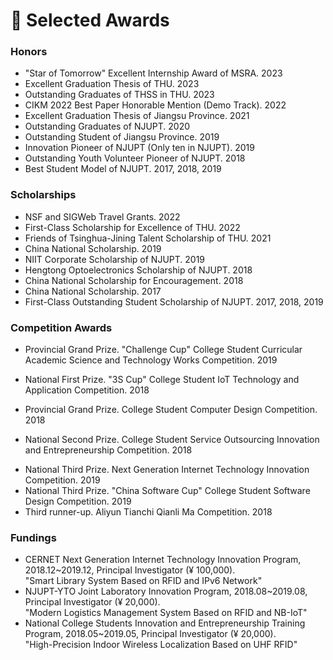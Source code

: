 
# 📖 Selected Awards


### Honors
-   "Star of Tomorrow" Excellent Internship Award of MSRA. 2023
-   Excellent Graduation Thesis of THU. 2023
-   Outstanding Graduates of THSS in THU. 2023
-   CIKM 2022 Best Paper Honorable Mention (Demo Track). 2022
-   Excellent Graduation Thesis of Jiangsu Province. 2021
-   Outstanding Graduates of NJUPT. 2020
-	Outstanding Student of Jiangsu Province. 2019
-	Innovation Pioneer of NJUPT (Only ten in NJUPT). 2019 
-	Outstanding Youth Volunteer Pioneer of NJUPT. 2018
-	Best Student Model of NJUPT. 2017, 2018, 2019

### Scholarships
-   NSF and SIGWeb Travel Grants. 2022
-   First-Class Scholarship for Excellence of THU. 2022
-	Friends of Tsinghua-Jining Talent Scholarship of THU. 2021
-	China National Scholarship. 2019
-	NIIT Corporate Scholarship of NJUPT. 2019
-	Hengtong Optoelectronics Scholarship of NJUPT. 2018
-	China National Scholarship for Encouragement. 2018
-	China National Scholarship. 2017
-	First-Class Outstanding Student Scholarship of NJUPT. 2017, 2018, 2019

### Competition Awards
-   Provincial Grand Prize. "Challenge Cup" College Student Curricular Academic Science and Technology Works Competition. 2019<br>
<!-- Project: "High-Precision Indoor Wireless Localization Based on UHF RFID" <br> -->
-   National First Prize. "3S Cup" College Student IoT Technology and Application Competition. 2018<br>
<!-- Project: "Smart Library System Based on RFID and Deep Learning" <br> -->
-   Provincial Grand Prize. College Student Computer Design Competition. 2018<br>
<!-- Project: "Fall Detection System Based on Image Processing in Cloud Environment"  -->
-   National Second Prize. College Student Service Outsourcing Innovation and Entrepreneurship Competition. 2018<br>
<!-- Project: "Algorithm for Unified Grouping of Trade Names"  -->
-   National Third Prize. Next Generation Internet Technology Innovation Competition. 2019<br>
-   National Third Prize. "China Software Cup" College Student Software Design Competition. 2019<br>
-   Third runner-up. Aliyun Tianchi Qianli Ma Competition. 2018

### Fundings
-   CERNET Next Generation Internet Technology Innovation Program, 2018.12~2019.12, Principal Investigator (¥ 100,000).<br>
"Smart Library System Based on RFID and IPv6 Network"
-   NJUPT-YTO Joint Laboratory Innovation Program, 2018.08~2019.08, Principal Investigator (¥ 20,000).<br>
"Modern Logistics Management System Based on RFID and NB-IoT"
-   National College Students Innovation and Entrepreneurship Training Program, 2018.05~2019.05, Principal Investigator (¥ 20,000).<br>
"High-Precision Indoor Wireless Localization Based on UHF RFID"
<!-- -   Smart Service System Program, 2018.04~2018.10, Principal Investigator (¥ 20,000).<br>
"High-Precision Indoor Wireless Localization Based on UHF RFID" -->


<!-- ### Honors and Scholarships
-   "Star of Tomorrow" Excellent Internship Award of MSRA. 2023
-   CIKM 2022 Best Paper Honorable Mention (Demo Track). 2022
-   NSF and SIGWeb Travel Grants. 2022
-   First-Class Scholarship for Excellence of THU. 2022
-	Friends of Tsinghua-Jining Talent Scholarship of THU. 2021
-	China National Scholarship. 2017, 2019
-	Outstanding Student of Jiangsu Province. 2019
-	Innovation Pioneer of NJUPT (Only ten in NJUPT). 2019 
-	NIIT Corporate Scholarship of NJUPT. 2019
-	Hengtong Optoelectronics Scholarship of NJUPT. 2018
-	China National Scholarship for Encouragement. 2018
-	Outstanding Youth Volunteer Pioneer of NJUPT. 2018
-	Best Student Model of NJUPT. 2017, 2018, 2019
-	First-Class Outstanding Student Scholarship of NJUPT. 2017, 2018, 2019 -->
